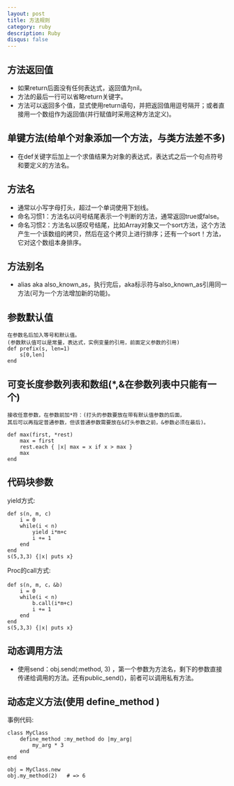 ```yaml
---
layout: post
title: 方法规则
category: ruby
description: Ruby
disqus: false
---
```


## 方法返回值
* 如果return后面没有任何表达式，返回值为nil。
* 方法的最后一行可以省略return关键字。
* 方法可以返回多个值，显式使用return语句，并把返回值用逗号隔开；或者直接用一个数组作为返回值(并行赋值时采用这种方法定义)。


## 单键方法(给单个对象添加一个方法，与类方法差不多)
* 在def关键字后加上一个求值结果为对象的表达式，表达式之后一个句点符号和要定义的方法名。


## 方法名
* 通常以小写字母打头，超过一个单词使用下划线。
* 命名习惯1：方法名以问号结尾表示一个判断的方法，通常返回true或false。
* 命名习惯2：方法名以感叹号结尾，比如Array对象又一个sort方法，这个方法产生一个该数组的拷贝，然后在这个拷贝上进行排序；还有一个sort！方法，它对这个数组本身排序。


## 方法别名
* alias aka also_known_as，执行完后，aka标示符与also_known_as引用同一方法(可为一个方法增加新的功能)。


## 参数默认值
	在参数名后加入等号和默认值。
	(参数默认值可以是常量，表达式，实例变量的引用，前面定义参数的引用)   
	def prefix(s, len=1)   
		s[0,len]   
	end   


## 可变长度参数列表和数组(*,&在参数列表中只能有一个)
	接收任意参数，在参数前加*符：(打头的参数要放在带有默认值参数的后面，
	其后可以再指定普通参数，但该普通参数需要放在&打头参数之前，&参数必须在最后)。   

	def max(first, *rest)   
		max = first   
		rest.each { |x| max = x if x > max }   
		max   
	end   



## 代码块参数
  yield方式:    

	def s(n, m, c)   
		i = 0   
		while(i < n)   
			yield i*m+c   
			i += 1   
		end   
	end    
	s(5,3,3) {|x| puts x}   

  Proc的call方式:   
  
	def s(n, m, c，&b)   
		i = 0   
		while(i < n)   
			b.call(i*m+c)   
			i += 1   
		end   
	end   
	s(5,3,3) {|x| puts x}   


## 动态调用方法   
* 使用send：obj.send(:method, 3) ，第一个参数为方法名，剩下的参数直接传递给调用的方法。还有public_send()，前者可以调用私有方法。   

## 动态定义方法(使用 define_method )    
  事例代码:   

	class MyClass   
		define_method :my_method do |my_arg|   
			my_arg * 3   
		end   
	end   

	obj = MyClass.new   
	obj.my_method(2)   # => 6     












